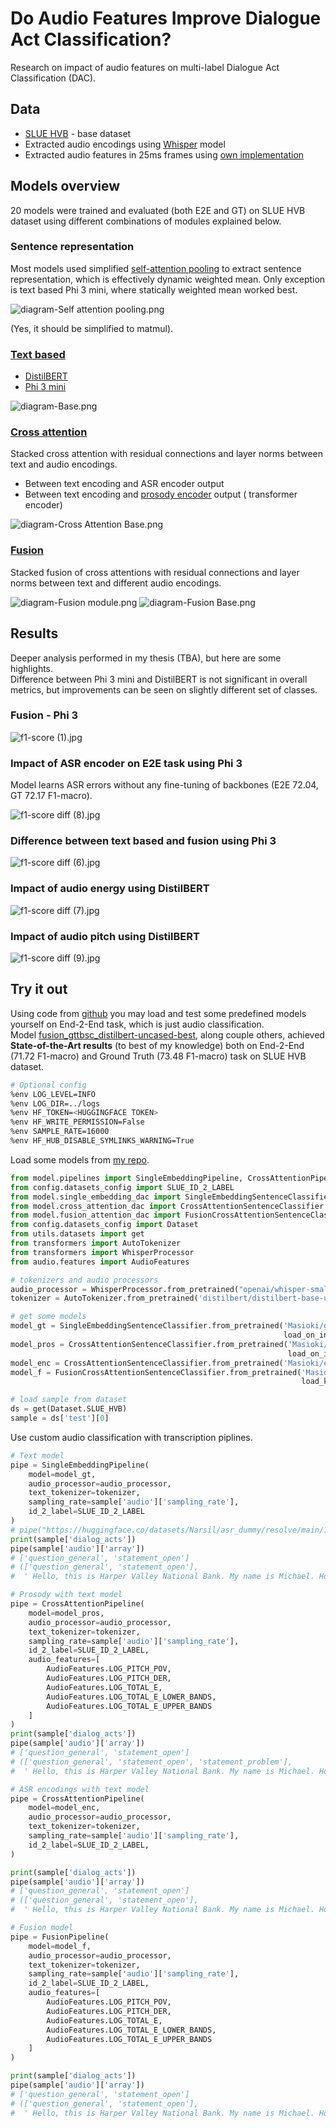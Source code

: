 # Do Audio Features Improve Dialogue Act Classification?

Research on impact of audio features on multi-label Dialogue Act Classification (DAC).

## Data

* [SLUE HVB](https://huggingface.co/datasets/asapp/slue-phase-2) - base dataset
* Extracted audio encodings using [Whisper](https://huggingface.co/openai/whisper-small.en) model
* Extracted audio features in 25ms frames
  using [own implementation](https://github.com/Masioki/Audio_DAR/blob/main/audio/features.py)

## Models overview

20 models were trained and evaluated (both E2E and GT) on SLUE HVB dataset using different combinations of modules
explained below.

### Sentence representation

Most models used
simplified [self-attention pooling](https://github.com/Masioki/Audio_DAR/blob/main/model/layers/self_att_pool.py) to
extract sentence representation, which is effectively dynamic
weighted mean.
Only exception is text based Phi 3 mini, where statically weighted mean worked best.

![diagram-Self attention pooling.png](diagram-Self%20attention%20pooling.png)

(Yes, it should be simplified to matmul).

### [Text based](https://github.com/Masioki/Audio_DAR/blob/main/model/single_embedding_dac.py)

* [DistilBERT](https://huggingface.co/distilbert/distilbert-base-uncased)
* [Phi 3 mini](https://huggingface.co/microsoft/Phi-3-mini-4k-instruct)

![diagram-Base.png](diagram-Base.png)

### [Cross attention](https://github.com/Masioki/Audio_DAR/blob/main/model/cross_attention_dac.py)

Stacked cross attention with residual connections and layer norms between text and audio encodings.

* Between text encoding and ASR encoder output
* Between text encoding
  and [prosody encoder](https://github.com/Masioki/Audio_DAR/blob/main/model/layers/prosody_encoder.py) output (
  transformer encoder)

![diagram-Cross Attention Base.png](diagram-Cross%20Attention%20Base.png)

### [Fusion](https://github.com/Masioki/Audio_DAR/blob/main/model/fusion_attention_dac.py)

Stacked fusion of cross attentions with residual connections and layer norms between text and different audio encodings.

![diagram-Fusion module.png](diagram-Fusion%20module.png)
![diagram-Fusion Base.png](diagram-Fusion%20Base.png)

## Results

Deeper analysis performed in my thesis (TBA), but here are some highlights.  
Difference between Phi 3 mini and DistilBERT is not significant in overall metrics, but improvements can be seen on
slightly different set of classes.

### Fusion - Phi 3

![f1-score (1).jpg](f1-score%20%281%29.jpg)

### Impact of ASR encoder on E2E task using Phi 3

Model learns ASR errors without any fine-tuning of backbones (E2E 72.04, GT 72.17 F1-macro).

![f1-score diff (8).jpg](f1-score%20diff%20%288%29.jpg)

### Difference between text based and fusion using Phi 3

![f1-score diff (6).jpg](f1-score%20diff%20%286%29.jpg)

### Impact of audio energy using DistilBERT

![f1-score diff (7).jpg](f1-score%20diff%20%287%29.jpg)

### Impact of audio pitch using DistilBERT

![f1-score diff (9).jpg](f1-score%20diff%20%289%29.jpg)

## Try it out

Using code from [github](https://github.com/Masioki/Audio_DAR) you may load and test some predefined models yourself on
End-2-End task, which is just audio classification.  
Model [fusion_gttbsc_distilbert-uncased-best](https://huggingface.co/Masioki/fusion_gttbsc_distilbert-uncased-best),
along couple others, achieved **State-of-the-Art results** (to best of my knowledge) both on End-2-End (71.72 F1-macro)
and
Ground Truth (73.48 F1-macro) task on SLUE HVB dataset.

```bash
# Optional config
%env LOG_LEVEL=INFO
%env LOG_DIR=../logs
%env HF_TOKEN=<HUGGINGFACE TOKEN>
%env HF_WRITE_PERMISSION=False
%env SAMPLE_RATE=16000
%env HF_HUB_DISABLE_SYMLINKS_WARNING=True
```

Load some models from [my repo](https://huggingface.co/Masioki).

```python
from model.pipelines import SingleEmbeddingPipeline, CrossAttentionPipeline, FusionPipeline
from config.datasets_config import SLUE_ID_2_LABEL
from model.single_embedding_dac import SingleEmbeddingSentenceClassifier
from model.cross_attention_dac import CrossAttentionSentenceClassifier
from model.fusion_attention_dac import FusionCrossAttentionSentenceClassifier
from config.datasets_config import Dataset
from utils.datasets import get
from transformers import AutoTokenizer
from transformers import WhisperProcessor
from audio.features import AudioFeatures

# tokenizers and audio processors
audio_processor = WhisperProcessor.from_pretrained("openai/whisper-small.en")
tokenizer = AutoTokenizer.from_pretrained('distilbert/distilbert-base-uncased')

# get some models
model_gt = SingleEmbeddingSentenceClassifier.from_pretrained('Masioki/gttbsc_distilbert-freezed-best',
                                                             load_on_init=False)
model_pros = CrossAttentionSentenceClassifier.from_pretrained('Masioki/prosody_gttbsc_distilbert-uncased-best',
                                                              load_on_init=True)
model_enc = CrossAttentionSentenceClassifier.from_pretrained('Masioki/enc-gtsc_distilbert-freezed', load_on_init=False)
model_f = FusionCrossAttentionSentenceClassifier.from_pretrained('Masioki/fusion_gttbsc_distilbert-uncased-best',
                                                                 load_k2_on_init=True)

# load sample from dataset
ds = get(Dataset.SLUE_HVB)
sample = ds['test'][0]
```

Use custom audio classification with transcription piplines.

```python
# Text model
pipe = SingleEmbeddingPipeline(
    model=model_gt,
    audio_processor=audio_processor,
    text_tokenizer=tokenizer,
    sampling_rate=sample['audio']['sampling_rate'],
    id_2_label=SLUE_ID_2_LABEL
)
# pipe("https://huggingface.co/datasets/Narsil/asr_dummy/resolve/main/1.flac")
print(sample['dialog_acts'])
pipe(sample['audio']['array'])
# ['question_general', 'statement_open']
# (['question_general', 'statement_open'],
#  ' Hello, this is Harper Valley National Bank. My name is Michael. How can I help you today?')
```

```python
# Prosody with text model
pipe = CrossAttentionPipeline(
    model=model_pros,
    audio_processor=audio_processor,
    text_tokenizer=tokenizer,
    sampling_rate=sample['audio']['sampling_rate'],
    id_2_label=SLUE_ID_2_LABEL,
    audio_features=[
        AudioFeatures.LOG_PITCH_POV,
        AudioFeatures.LOG_PITCH_DER,
        AudioFeatures.LOG_TOTAL_E,
        AudioFeatures.LOG_TOTAL_E_LOWER_BANDS,
        AudioFeatures.LOG_TOTAL_E_UPPER_BANDS
    ]
)
print(sample['dialog_acts'])
pipe(sample['audio']['array'])
# ['question_general', 'statement_open']
# (['question_general', 'statement_open', 'statement_problem'],
#  ' Hello, this is Harper Valley National Bank. My name is Michael. How can I help you today?')
```

```python
# ASR encodings with text model
pipe = CrossAttentionPipeline(
    model=model_enc,
    audio_processor=audio_processor,
    text_tokenizer=tokenizer,
    sampling_rate=sample['audio']['sampling_rate'],
    id_2_label=SLUE_ID_2_LABEL,
)

print(sample['dialog_acts'])
pipe(sample['audio']['array'])
# ['question_general', 'statement_open']
# (['question_general', 'statement_open'],
#  ' Hello, this is Harper Valley National Bank. My name is Michael. How can I help you today?')
```

```python
# Fusion model
pipe = FusionPipeline(
    model=model_f,
    audio_processor=audio_processor,
    text_tokenizer=tokenizer,
    sampling_rate=sample['audio']['sampling_rate'],
    id_2_label=SLUE_ID_2_LABEL,
    audio_features=[
        AudioFeatures.LOG_PITCH_POV,
        AudioFeatures.LOG_PITCH_DER,
        AudioFeatures.LOG_TOTAL_E,
        AudioFeatures.LOG_TOTAL_E_LOWER_BANDS,
        AudioFeatures.LOG_TOTAL_E_UPPER_BANDS
    ]
)

print(sample['dialog_acts'])
pipe(sample['audio']['array'])
# ['question_general', 'statement_open']
# (['question_general', 'statement_open'],
#  ' Hello, this is Harper Valley National Bank. My name is Michael. How can I help you today?')
```
